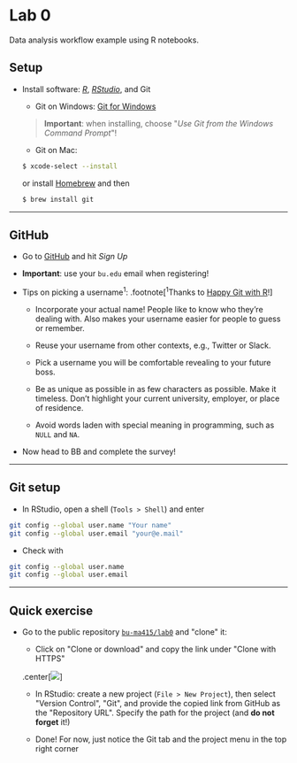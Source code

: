 # Lab 0

Data analysis workflow example using R notebooks.


## Setup

- Install software: [*R*](https://cran.r-project.org), [*RStudio*](https://www.rstudio.com/products/rstudio/download/#download), and Git

  * Git on Windows: [Git for Windows](https://gitforwindows.org)
  
  > **Important**: when installing, choose "*Use Git from the Windows Command Prompt*"!
  
  * Git on Mac:
  ```sh
  $ xcode-select --install
  ```
  or install [Homebrew](https://brew.sh) and then
  ```sh
  $ brew install git
  ```

---

## GitHub

- Go to [GitHub](https://github.com) and hit *Sign Up*

- **Important**: use your `bu.edu` email when registering!

- Tips on picking a username<sup>1</sup>:
.footnote[<sup>1</sup>Thanks to [Happy Git with R](http://happygitwithr.com)!]

  * Incorporate your actual name! People like to know who they’re dealing with. Also makes your username easier for people to guess or remember.
  
  * Reuse your username from other contexts, e.g., Twitter or Slack.
  
  * Pick a username you will be comfortable revealing to your future boss.
  
  * Be as unique as possible in as few characters as possible. 
Make it timeless. Don’t highlight your current university, employer, or place of residence.

  * Avoid words laden with special meaning in programming, such as `NULL` and `NA`.

- Now head to BB and complete the survey!

---

## Git setup

- In RStudio, open a shell (`Tools > Shell`) and enter

```sh
git config --global user.name "Your name"
git config --global user.email "your@e.mail"
```

- Check with

```sh
git config --global user.name
git config --global user.email
```

---

## Quick exercise

- Go to the public repository [`bu-ma415/lab0`](https://github.com/bu-ma415/lab0) and "clone" it:

  * Click on "Clone or download" and copy the link under "Clone with HTTPS"

  .center[![](figures/github-lab0.png)]

  * In RStudio: create a new project (`File > New Project`), then select "Version Control", "Git", and provide the copied link from GitHub as the "Repository URL". Specify the path for the project (and **do not forget** it!)

  * Done! For now, just notice the Git tab and the project menu in the top right corner